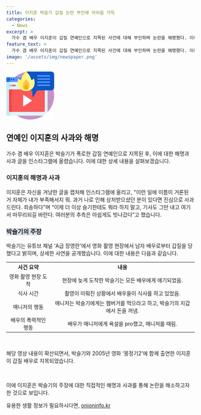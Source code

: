 ```yaml
---
title: 이지훈 박슬기 갑질 논란 부인에 아쉬움 가득
categories:
  - News
excerpt: >
  가수 겸 배우 이지훈이 갑질 연예인으로 지목된 사건에 대해 부인하며 논란을 해명했다. 이에 앞서 박슬기가 유튜브에서 남자 배우로부터 갑질을 당했다는 과거 사연을 공개하면서 이지훈의 갑질에 대한 소문이 퍼졌다. 이에 이지훈은 인스타그램을 통해 해당 주장을 부인하고 사과의 뜻을 표했다. 논란의 실마리와 해명이 반응을 불러일으킬 것으로 보인다.
feature_text: >
  가수 겸 배우 이지훈이 갑질 연예인으로 지목된 사건에 대해 부인하며 논란을 해명했다. 이에 앞서 박슬기가 유튜브에서 남자 배우로부터 갑질을 당했다는 과거 사연을 공개하면서 이지훈의 갑질에 대한 소문이 퍼졌다. 이에 이지훈은 인스타그램을 통해 해당 주장을 부인하고 사과의 뜻을 표했다. 논란의 실마리와 해명이 반응을 불러일으킬 것으로 보인다.
image: '/assets/img/newspaper.png'
---
```


<p><img src="/assets/img/news.png" alt="rentncar 속보" /></p>

<h2 data-ke-size="size26">연예인 이지훈의 사과와 해명</h2>

<p data-ke-size="size16">가수 겸 배우 이지훈은 박슬기가 폭로한 갑질 연예인으로 지목된 후, 이에 대한 해명과 사과 글을 인스타그램에 올렸습니다. 이에 대한 상세 내용을 살펴보겠습니다.</p>

<h3>이지훈의 해명과 사과</h3>

<p data-ke-size="size16">이지훈은 자신을 겨냥한 글을 캡처해 인스타그램에 올리고, "이런 일에 이름이 거론된 거 자체가 내가 부족해서지 뭐. 과거 나로 인해 상처받으셨던 분이 있다면 진심으로 사과드린다. 죄송하다"며 “이제 더 이상 슬기한테도 뭐라 하지 말고, 기사도 그만 내고 여기서 마무리되길 바란다. 여러분의 추측은 아쉽게도 빗나갔다”고 했습니다.</p>

<h3><b><span style="background-color: #21538527;">박슬기의 주장</span></b></h3>

<p data-ke-size="size16">박슬기는 유튜브 채널 ‘A급 장영란’에서 영화 촬영 현장에서 남자 배우로부터 갑질을 당했다고 밝히며, 상세한 사연을 공개했습니다. 이에 대한 내용은 다음과 같습니다.</p>

<table>
  <tr>
    <td style="text-align: center; height: 17px;"><b>사건 요약</b></td>
    <td style="text-align: center; height: 17px;"><b>내용</b></td>
  </tr>
  <tr>
    <td style="text-align: center;">영화 촬영 현장 도착</td>
    <td style="text-align: center;">현장에 늦게 도착한 박슬기는 모든 배우에게 얘기되었음.</td>
  </tr>
  <tr>
    <td style="text-align: center;">식사 시간</td>
    <td style="text-align: center;">촬영이 미뤄진 상황에서 배우들이 식사를 하고 있었음.</td>
  </tr>
  <tr>
    <td style="text-align: center;">매니저의 행동</td>
    <td style="text-align: center;">매니저는 박슬기에게는 햄버거를 먹으라고 하고, 박슬기의 지갑에서 돈을 꺼냄.</td>
  </tr>
  <tr>
    <td style="text-align: center;">배우의 폭력적인 행동</td>
    <td style="text-align: center;">배우가 매니저에게 욕설을 pro했고, 매니저를 때림.</td>
  </tr>
</table>

<p data-ke-size="size16">&nbsp;</p>

<p data-ke-size="size16">해당 영상 내용이 확산되면서, 박슬기와 2005년 영화 ‘몽정기2’에 함께 출연한 이지훈이 갑질 배우로 지목되었습니다.</p>

<p data-ke-size="size16">&nbsp;</p>

<p data-ke-size="size16">이에 이지훈은 박슬기의 주장에 대한 직접적인 해명과 사과를 통해 논란을 해소하고자 한 것으로 보입니다.</p>
유용한 생활 정보가 필요하시다면, <a href="https://onioninfo.kr" rel="dofollow">onioninfo.kr</a>


